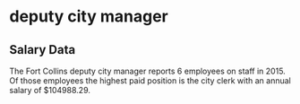 deputy city manager
================

Salary Data
-----------

The Fort Collins deputy city manager reports 6 employees on staff in 2015. Of those employees the highest paid position is the city clerk with an annual salary of $104988.29.
